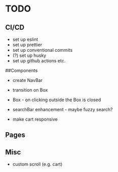 # TODO

## CI/CD

- set up eslint
- set up prettier
- set up conventional commits
- (?) set up husky
- set up github actions etc.

##Components

- create NavBar
- transition on Box
- Box - on clicking outside the Box is closed

- searchBar enhancement - maybe fuzzy search?
- make cart responsive

## Pages

## Misc

- custom scroll (e.g. cart)
